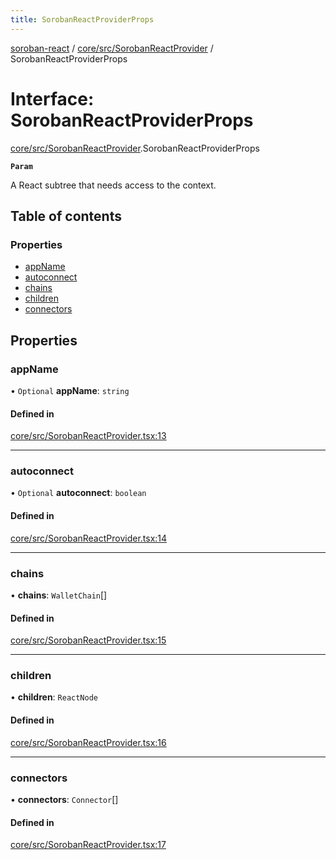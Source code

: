 ```yaml
---
title: SorobanReactProviderProps
---
```

[soroban-react](../README.md) / [core/src/SorobanReactProvider](../modules/core_src_SorobanReactProvider.md) / SorobanReactProviderProps

# Interface: SorobanReactProviderProps

[core/src/SorobanReactProvider](../modules/core_src_SorobanReactProvider.md).SorobanReactProviderProps

**`Param`**

A React subtree that needs access to the context.

## Table of contents

### Properties

- [appName](core_src_SorobanReactProvider.SorobanReactProviderProps.md#appname)
- [autoconnect](core_src_SorobanReactProvider.SorobanReactProviderProps.md#autoconnect)
- [chains](core_src_SorobanReactProvider.SorobanReactProviderProps.md#chains)
- [children](core_src_SorobanReactProvider.SorobanReactProviderProps.md#children)
- [connectors](core_src_SorobanReactProvider.SorobanReactProviderProps.md#connectors)

## Properties

### appName

• `Optional` **appName**: `string`

#### Defined in

[core/src/SorobanReactProvider.tsx:13](https://github.com/esteblock/soroban-react/blob/041a6c6/packages/core/src/SorobanReactProvider.tsx#L13)

___

### autoconnect

• `Optional` **autoconnect**: `boolean`

#### Defined in

[core/src/SorobanReactProvider.tsx:14](https://github.com/esteblock/soroban-react/blob/041a6c6/packages/core/src/SorobanReactProvider.tsx#L14)

___

### chains

• **chains**: `WalletChain`[]

#### Defined in

[core/src/SorobanReactProvider.tsx:15](https://github.com/esteblock/soroban-react/blob/041a6c6/packages/core/src/SorobanReactProvider.tsx#L15)

___

### children

• **children**: `ReactNode`

#### Defined in

[core/src/SorobanReactProvider.tsx:16](https://github.com/esteblock/soroban-react/blob/041a6c6/packages/core/src/SorobanReactProvider.tsx#L16)

___

### connectors

• **connectors**: `Connector`[]

#### Defined in

[core/src/SorobanReactProvider.tsx:17](https://github.com/esteblock/soroban-react/blob/041a6c6/packages/core/src/SorobanReactProvider.tsx#L17)
